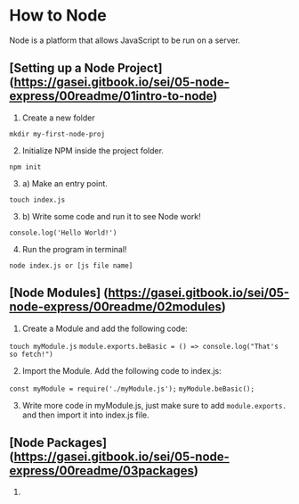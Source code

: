# How to Node
Node is a platform that allows JavaScript to be run on a server.

## [Setting up a Node Project] (https://gasei.gitbook.io/sei/05-node-express/00readme/01intro-to-node)
1. Create a new folder

``` mkdir my-first-node-proj ```

2. Initialize NPM inside the project folder.

``` npm init ```

3. a) Make an entry point.

``` touch index.js ```

3. b) Write some code and run it to see Node work!

``` console.log('Hello World!') ```

4. Run the program in terminal!

``` node index.js or [js file name] ```

## [Node Modules] (https://gasei.gitbook.io/sei/05-node-express/00readme/02modules)
1. Create a Module and add the following code:

``` touch myModule.js ```
``` module.exports.beBasic = () => console.log("That's so fetch!") ```

2. Import the Module. Add the following code to index.js:

``` const myModule = require('./myModule.js'); ``` 
``` myModule.beBasic(); ```

3. Write more code in myModule.js, just make sure to add ``` module.exports. ``` and then import it into index.js file.

## [Node Packages] (https://gasei.gitbook.io/sei/05-node-express/00readme/03packages)
1. 